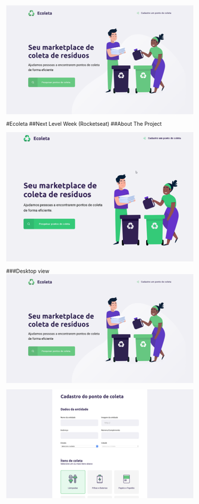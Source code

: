 ![home](https://github.com/Kw-Vinicius/Next-Level-Week---Rocketseat/blob/master/Ecoleta/home.png)

#Ecoleta
##Next Level Week (Rocketseat)
##About The Project

![gif](https://github.com/Kw-Vinicius/Next-Level-Week---Rocketseat/blob/master/Ecoleta/Ecoleta.gif)

###Desktop view
![home](https://github.com/Kw-Vinicius/Next-Level-Week---Rocketseat/blob/master/Ecoleta/home.png)

![create-point](https://github.com/Kw-Vinicius/Next-Level-Week---Rocketseat/blob/master/Ecoleta/Create-point.png)
